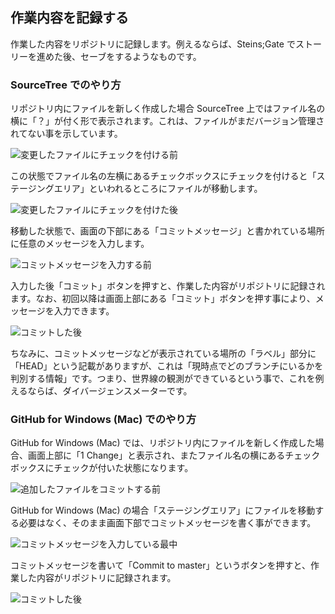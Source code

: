 ## 作業内容を記録する

作業した内容をリポジトリに記録します。例えるならば、Steins;Gate でストーリーを進めた後、セーブをするようなものです。

### SourceTree でのやり方

リポジトリ内にファイルを新しく作成した場合 SourceTree 上ではファイル名の横に「？」が付く形で表示されます。これは、ファイルがまだバージョン管理されてない事を示しています。

![変更したファイルにチェックを付ける前](ch3/git-commit/source-tree/add-before.jpg)

この状態でファイル名の左横にあるチェックボックスにチェックを付けると「ステージングエリア」といわれるところにファイルが移動します。

![変更したファイルにチェックを付けた後](ch3/git-commit/source-tree/add-after.jpg)

移動した状態で、画面の下部にある「コミットメッセージ」と書かれている場所に任意のメッセージを入力します。

![コミットメッセージを入力する前](ch3/git-commit/source-tree/commit-before.jpg)

入力した後「コミット」ボタンを押すと、作業した内容がリポジトリに記録されます。なお、初回以降は画面上部にある「コミット」ボタンを押す事により、メッセージを入力できます。

![コミットした後](ch3/git-commit/source-tree/commit-after.jpg)

ちなみに、コミットメッセージなどが表示されている場所の「ラベル」部分に「HEAD」という記載がありますが、これは「現時点でどのブランチにいるかを判別する情報」です。つまり、世界線の観測ができているという事で、これを例えるならば、ダイバージェンスメーターです。

### GitHub for Windows (Mac) でのやり方

GitHub for Windows (Mac) では、リポジトリ内にファイルを新しく作成した場合、画面上部に「1 Change」と表示され、またファイル名の横にあるチェックボックスにチェックが付いた状態になります。

![追加したファイルをコミットする前](ch3/git-commit/github-app/git-commit-before.jpg)

GitHub for Windows (Mac) の場合「ステージングエリア」にファイルを移動する必要はなく、そのまま画面下部でコミットメッセージを書く事ができます。

![コミットメッセージを入力している最中](ch3/git-commit/github-app/git-commit-message.jpg)

コミットメッセージを書いて「Commit to master」というボタンを押すと、作業した内容がリポジトリに記録されます。

![コミットした後](ch3/git-commit/github-app/git-commit-after.jpg)
